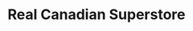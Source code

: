 ---
title: "Real Canadian Superstore"
url: /lethbridge/real-canadian-superstore/
shop: Supermarkt
---
